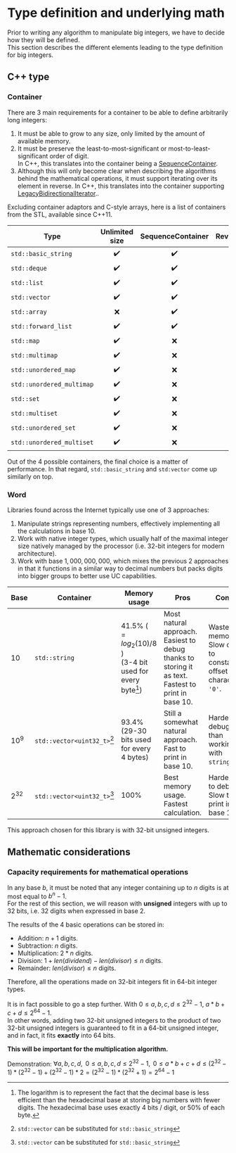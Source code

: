 # Type definition and underlying math

Prior to writing any algorithm to manipulate big integers, we have to decide how they will be defined.<br/>
This section describes the different elements leading to the type definition for big integers.

## C++ type

### Container

There are 3 main requirements for a container to be able to define arbitrarily long integers:

1. It must be able to grow to any size, only limited by the amount of available memory.
1. It must be preserve the least-to-most-significant or most-to-least-significant order of digit.<br/>
In C++, this translates into the container being a [SequenceContainer](https://en.cppreference.com/w/cpp/named_req/SequenceContainer).
1. Although this will only become clear when describing the algorithms behind the mathematical operations, it must support iterating over its element in reverse.
In C++, this translates into the container supporting [LegacyBidirectionalIterator](https://en.cppreference.com/w/cpp/named_req/BidirectionalIterator)..

Excluding container adaptors and C-style arrays, here is a list of containers from the STL, available since C++11.

Type | Unlimited size | SequenceContainer | ReversibleContainer
---|:---:|:---:|:---:
`std::basic_string` | ✔️ | ✔️ | ✔️
`std::deque` | ✔️ | ✔️ | ✔️
`std::list` | ✔️| ✔️ | ✔️
`std::vector` | ✔️ | ✔️ | ✔️
`std::array` | ❌ | ✔️ | ✔️ (partial)
`std::forward_list` | ✔️| ✔️ | ❌
`std::map` | ✔️| ❌ | ✔️
`std::multimap` | ✔️| ❌ | ✔️
`std::unordered_map` | ✔️| ❌ | ❌
`std::unordered_multimap` | ✔️| ❌ | ❌
`std::set` | ✔️| ❌ | ✔️
`std::multiset` | ✔️| ❌ | ✔️
`std::unordered_set` | ✔️| ❌ | ❌
`std::unordered_multiset` | ✔️| ❌ | ❌

Out of the 4 possible containers, the final choice is a matter of performance. In that regard, `std::basic_string` and `std:vector` come up similarly on top.

### Word

Libraries found across the Internet typically use one of 3 approaches:

1. Manipulate strings representing numbers, effectively implementing all the calculations in base $`10`$.
1. Work with native integer types, which usually half of the maximal integer size natively managed by the processor (i.e. 32-bit integers for modern architecture).
1. Work with base $`1,000,000,000`$, which mixes the previous 2 approaches in that it functions in a similar way to decimal numbers but packs digits into bigger groups to better use UC capabilities.
 
Base|Container|Memory usage|Pros|Cons
---|---|---|---|---
 $`10`$ | `std::string` | 41.5% ( $`= log_2(10)/8`$ )<br/>(3-4 bit used for every byte[^1]) | Most natural approach.<br/>Easiest to debug thanks to storing it as text.<br/>Fastest to print in base 10. | Waste of memory.<br/>Slow due to constant offset to character `'0'`. 
 $`10^9`$ | `std::vector<uint32_t>`[^2] | 93.4%<br/>(29-30 bits used for every 4 bytes) | Still a somewhat natural approach.<br/>Fast to print in base 10. | Harder to debug than working with `string`.
 $`2^{32}`$ | `std::vector<uint32_t>`[^2] | 100% | Best memory usage.<br/>Fastest calculation. | Hardest to debug.<br/>Slow to print in base 10.

[^1]: The logarithm is to represent the fact that the decimal base is less efficient than the hexadecimal base at storing big numbers with fewer digits. The hexadecimal base uses exactly 4 bits / digit, or 50% of each byte.
[^2]: `std::vector` can be substituted for `std::basic_string`

This approach chosen for this library is with 32-bit unsigned integers.

## Mathematic considerations

### Capacity requirements for mathematical operations

In any base $`b`$, it must be noted that any integer containing up to $`n`$ digits is at most equal to $`b^n - 1`$.<br/>
For the rest of this section, we will reason with **unsigned** integers with up to 32 bits, i.e. 32 digits when expressed in base $`2`$.

The results of the 4 basic operations can be stored in:

- Addition: $`n+1`$ digits.
- Subtraction: $`n`$ digits.
- Multiplication: $`2*n`$ digits.
- Division: $`1 + len(dividend) - len(divisor) \leq n`$ digits.
- Remainder: $`len(divisor) \leq n`$ digits.

Therefore, all the operations made on 32-bit integers fit in 64-bit integer types.

It is in fact possible to go a step further. With $`0 \leq a,b,c,d \leq 2^{32} - 1`$, $`a*b + c +d \leq 2^{64} - 1`$.<br/>
In other words, adding two 32-bit unsigned integers to the product of two 32-bit unsigned integers is guaranteed to fit in a 64-bit unsigned integer, and in fact, it fits **exactly** into 64 bits. 

**This will be important for the multiplication algorithm.**

Demonstration: $`\forall a,b,c,d, \text{   } 0 \leq a,b,c,d \leq 2^{32} - 1, \text{   } 0 \leq a*b+c+d \leq (2^{32} - 1) * (2^{32} - 1) + (2^{32} - 1) * 2 = (2^{32} - 1) * (2^{32} + 1) = 2^{64} - 1`$
